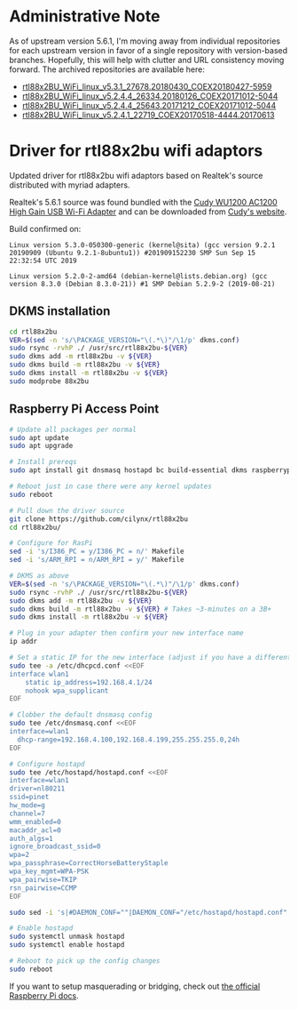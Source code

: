 # Administrative Note

As of upstream version 5.6.1, I'm moving away from individual repositories for each upstream version in favor of a single repository with version-based branches.  Hopefully, this will help with clutter and URL consistency moving forward.  The archived repositories are available here:
* [rtl88x2BU_WiFi_linux_v5.3.1_27678.20180430_COEX20180427-5959](https://github.com/cilynx/rtl88x2BU_WiFi_linux_v5.3.1_27678.20180430_COEX20180427-5959)
* [rtl88x2BU_WiFi_linux_v5.2.4.4_26334.20180126_COEX20171012-5044](https://github.com/cilynx/rtl88x2BU_WiFi_linux_v5.2.4.4_26334.20180126_COEX20171012-5044)
* [rtl88x2BU_WiFi_linux_v5.2.4.4_25643.20171212_COEX20171012-5044](https://github.com/cilynx/rtl88x2BU_WiFi_linux_v5.2.4.4_25643.20171212_COEX20171012-5044)
* [rtl88x2BU_WiFi_linux_v5.2.4.1_22719_COEX20170518-4444.20170613](https://github.com/cilynx/rtl88x2BU_WiFi_linux_v5.2.4.1_22719_COEX20170518-4444.20170613)

# Driver for rtl88x2bu wifi adaptors

Updated driver for rtl88x2bu wifi adaptors based on Realtek's source distributed with myriad adapters.

Realtek's 5.6.1 source was found bundled with the [Cudy WU1200 AC1200 High Gain USB Wi-Fi Adapter](https://amzn.to/351ADVq) and can be downloaded from [Cudy's website](http://www.cudytech.com/productinfo/517558.html).

Build confirmed on:

```
Linux version 5.3.0-050300-generic (kernel@sita) (gcc version 9.2.1 20190909 (Ubuntu 9.2.1-8ubuntu1)) #201909152230 SMP Sun Sep 15 22:32:54 UTC 2019
```
```
Linux version 5.2.0-2-amd64 (debian-kernel@lists.debian.org) (gcc version 8.3.0 (Debian 8.3.0-21)) #1 SMP Debian 5.2.9-2 (2019-08-21)
```
## DKMS installation

```bash
cd rtl88x2bu
VER=$(sed -n 's/\PACKAGE_VERSION="\(.*\)"/\1/p' dkms.conf)
sudo rsync -rvhP ./ /usr/src/rtl88x2bu-${VER}
sudo dkms add -m rtl88x2bu -v ${VER}
sudo dkms build -m rtl88x2bu -v ${VER}
sudo dkms install -m rtl88x2bu -v ${VER}
sudo modprobe 88x2bu
```

## Raspberry Pi Access Point

```bash
# Update all packages per normal
sudo apt update
sudo apt upgrade

# Install prereqs
sudo apt install git dnsmasq hostapd bc build-essential dkms raspberrypi-kernel-headers

# Reboot just in case there were any kernel updates
sudo reboot

# Pull down the driver source
git clone https://github.com/cilynx/rtl88x2bu
cd rtl88x2bu/

# Configure for RasPi
sed -i 's/I386_PC = y/I386_PC = n/' Makefile
sed -i 's/ARM_RPI = n/ARM_RPI = y/' Makefile

# DKMS as above
VER=$(sed -n 's/\PACKAGE_VERSION="\(.*\)"/\1/p' dkms.conf)
sudo rsync -rvhP ./ /usr/src/rtl88x2bu-${VER}
sudo dkms add -m rtl88x2bu -v ${VER}
sudo dkms build -m rtl88x2bu -v ${VER} # Takes ~3-minutes on a 3B+
sudo dkms install -m rtl88x2bu -v ${VER}

# Plug in your adapter then confirm your new interface name
ip addr

# Set a static IP for the new interface (adjust if you have a different interface name or preferred IP)
sudo tee -a /etc/dhcpcd.conf <<EOF
interface wlan1
    static ip_address=192.168.4.1/24
    nohook wpa_supplicant
EOF

# Clobber the default dnsmasq config
sudo tee /etc/dnsmasq.conf <<EOF
interface=wlan1
  dhcp-range=192.168.4.100,192.168.4.199,255.255.255.0,24h
EOF

# Configure hostapd
sudo tee /etc/hostapd/hostapd.conf <<EOF
interface=wlan1
driver=nl80211
ssid=pinet
hw_mode=g
channel=7
wmm_enabled=0
macaddr_acl=0
auth_algs=1
ignore_broadcast_ssid=0
wpa=2
wpa_passphrase=CorrectHorseBatteryStaple
wpa_key_mgmt=WPA-PSK
wpa_pairwise=TKIP
rsn_pairwise=CCMP
EOF

sudo sed -i 's|#DAEMON_CONF=""|DAEMON_CONF="/etc/hostapd/hostapd.conf"|' /etc/default/hostapd

# Enable hostapd
sudo systemctl unmask hostapd
sudo systemctl enable hostapd

# Reboot to pick up the config changes
sudo reboot
```

If you want to setup masquerading or bridging, check out [the official Raspberry Pi docs](https://www.raspberrypi.org/documentation/configuration/wireless/access-point.md).
